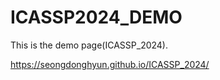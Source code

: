 # ICASSP2024_DEMO
This is the demo page(ICASSP_2024).

https://seongdonghyun.github.io/ICASSP_2024/
